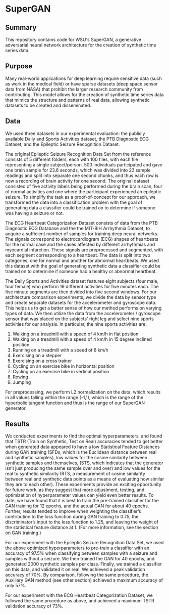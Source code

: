 # SuperGAN

## Summary
This repository contains code for WSU's SuperGAN, a generative adversarial neural network architecture for the creation of synthetic time series data. 

## Purpose
Many real-world applications for deep learning require sensitive data (such as work in the medical field) or have sparse datasets (deep space sensor data from NASA) that prohibit the larger research community from contributing. This model allows for the creation of synthetic time series data that mimics the structure and patterns of real data, allowing synthetic datasets to be created and disseminated.

## Data
We used three datasets in our experimental evaluation: the publicly available Daily and Sports Activities dataset, the PTB Diagnostic ECG Dataset, and the Epileptic Seizure Recognition Dataset.

The original Epileptic Seizure Recognition Data Set from the reference consists of 5 different folders, each with 100 files, with each file representing a single subject/person. 500 individuals participated and gave one brain sample for 23.6 seconds, which was divided into 23 sample readings and split into separate one second chunks, and thus each row is now a recording of brain activity for one second. The original dataset consisted of five activity labels being performed during the brain scan, four of normal activities and one where the participant experienced an epileptic seizure. To simplify the task as a proof-of-concept for our approach, we transformed the data into a classification problem with the goal of generating data a classifier could be trained on to determine if someone was having a seizure or not. 

The ECG Heartbeat Categorization Dataset consists of data from the PTB Diagnostic ECG Database and the the MIT-BIH Arrhythmia Dataset, to acquire a sufficient number of samples for training deep neural networks. The signals correspond to electrocardiogram (ECG) shapes of heartbeats for the normal case and the cases affected by different arrhythmias and myocardial infarction. These signals are preprocessed and segmented, with each segment corresponding to a heartbeat. The data is split into two categories, one for normal and another for abnormal heartbeats. We used this dataset with the goal of generating synthetic data a classifier could be trained on to determine if someone had a healthy or abnormal heartbeat.

The Daily Sports and Activities dataset features eight subjects (four male, four female) who perform 19 different activities for five minutes each. The five minute segments are then divided into five second windows. For our architecture comparison experiments, we divide the data by sensor type and create separate datasets for the accelerometer and gyroscope data. This helps us to get a better sense of how our method performs on varying types of data. We then utilize the data from the accelerometer / gyroscope sensor that was placed on the subjects' right leg and select nine sports activities for our analysis. In particular, the nine sports activities are:
1) Walking on a treadmill with a speed of 4 km/h in flat position
2) Walking on a treadmill with a speed of 4 km/h in 15 degree inclined position
3) Running on a treadmill with a speed of 8 km/h
4) Exercising on a stepper
5) Exercising on a cross trainer
6) Cycling on an exercise bike in horizontal position
7) Cycling on an exercise bike in vertical position
8) Rowing
9) Jumping

For preprocessing, we perform L2 normalization on the data, which results in all values falling within the range (-1,1), which is the range of the hyperbolic tangent function and thus is the range of our SuperGAN generator.

## Results
We conducted experiments to find the optimal hyperparameters, and found that TSTR (Train on Synthetic, Test on Real) accuracies tended to get better when generated data appeared to have a low Statistical Feature Distances during GAN training (SFDs, which is the Euclidean distance between real and synthetic samples), low values for the cosine similarity between synthetic samples and themselves, (STS, which indicates that the generator isn’t just producing the same sample over and over) and low values for the real to synthetic similarity (RTS, a measurement of cosine similarity between real and synthetic data points as a means of evaluating how similar they are to each other). These experiments provide an exciting opportunity for future work, as they suggest that more adjustment, testing, and optimization of hyperparameter values can yield even better results. To date, we have found that it is best to train the pre-trained classifier for the GAN training for 12 epochs, and the actual GAN for about 40 epochs. Further, results tended to improve when weighting the classifier’s contribution to the loss function during GAN training to 0.75, the discriminator’s input to the loss function to 1.25, and leaving the weight of the statistical feature distance  at 1. (For more information, see the section on GAN training.) 

For our experiment with the Epileptic Seizure Recognition Data Set, we used the above optimized hyperparameters to pre-train a classifier with an accuracy of 97.5% when classifying between samples with a seizure and samples without a seizure. We then trained the GAN for 40 epochs, and generated 2000 synthetic samples per class. Finally, we trained a classifier on this data, and validated it on real. We achieved a peak validation accuracy of 70%. By comparison, following the same procedure, the Auxiliary GAN method (see other section) achieved a maximum accuracy of only 57%.

For our experiment with the ECG Heartbeat Categorization Dataset, we followed the same procedure as above, and achieved a maximum TSTR validation accuracy of 73%. 
